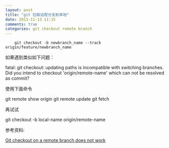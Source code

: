 ```yaml
---
layout: post
title: "git 拉取远程分支到本地"
date: 2013-11-13 11:15
comments: true
categories: git checkout remote branch 
---
```

        git checkout -b newbranch_name --track origin/feature/newbranch_name
<p>如果遇到类似如下问题：</p>
        fatal: git checkout: updating paths is incompatible with switching branches.
        Did you intend to checkout 'origin/remote-name' which can not be resolved as commit?
<!-- more -->
<p>使用下面命令</p>
        git remote show origin
        git remote update
        git fetch
<p>再试试</p>
        git checkout -b local-name origin/remote-name
<p>参考资料:</p> <a href = "http://stackoverflow.com/questions/945654/git-checkout-on-a-remote-branch-does-not-work">Git checkout on a remote branch does not work</a>
